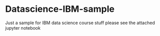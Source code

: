# Datascience-IBM-sample
Just a sample for IBM data science course stuff
please see the attached jupyter notebook
